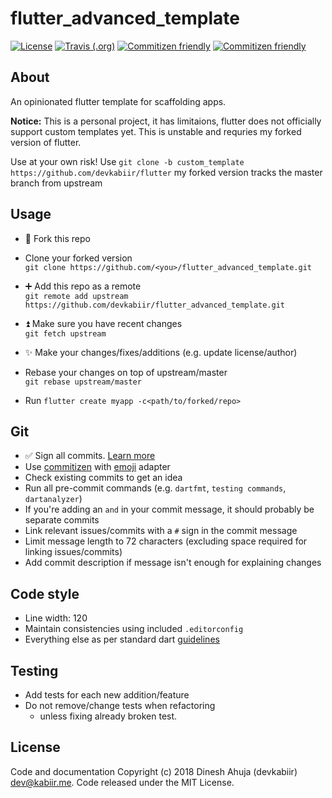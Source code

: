 # flutter_advanced_template

[![License](https://img.shields.io/github/license/devkabiir/flutter_advanced_template.svg)](https://github.com/devkabiir/flutter_advanced_template/blob/master/LICENSE)
[![Travis (.org)](https://img.shields.io/travis/com/devkabiir/flutter_advanced_template.svg)](https://travis-ci.com/devkabiir/flutter_advanced_template)
[![Commitizen friendly](https://img.shields.io/badge/commitizen-friendly-brightgreen.svg)](http://commitizen.github.io/cz-cli/)
[![Commitizen friendly](https://img.shields.io/badge/commitizen--style-emoji-brightgreen.svg)](https://github.com/ngryman/cz-emoji)

## About

An opinionated flutter template for scaffolding apps.

**Notice:** This is a personal project, it has limitaions, flutter does not officially support custom templates yet. This is unstable and requries my forked version of flutter.

Use at your own risk!
Use `git clone -b custom_template https://github.com/devkabiir/flutter` my forked version tracks
the master branch from upstream

## Usage

- :fork_and_knife: Fork this repo
- Clone your forked version  
  `git clone https://github.com/<you>/flutter_advanced_template.git`

- :heavy_plus_sign: Add this repo as a remote  
  `git remote add upstream https://github.com/devkabiir/flutter_advanced_template.git`

- :arrow_double_up: Make sure you have recent changes  
  `git fetch upstream`

- :sparkles: Make your changes/fixes/additions (e.g. update license/author)  
- Rebase your changes on top of upstream/master  
  `git rebase upstream/master`

- Run `flutter create myapp -c<path/to/forked/repo>`

## Git

- :white_check_mark: Sign all commits. [Learn more](https://help.github.com/articles/signing-commits/)
- Use [commitizen](http://commitizen.github.io/cz-cli/) with [emoji](https://github.com/ngryman/cz-emoji) adapter
- Check existing commits to get an idea
- Run all pre-commit commands (e.g. `dartfmt`, `testing commands`, `dartanalyzer`)
- If you're adding an `and` in your commit message, it should probably be separate commits
- Link relevant issues/commits with a `#` sign in the commit message
- Limit message length to 72 characters (excluding space required for linking issues/commits)
- Add commit description if message isn't enough for explaining changes

## Code style

- Line width: 120
- Maintain consistencies using included `.editorconfig`
- Everything else as per standard dart [guidelines](https://www.dartlang.org/guides/language/effective-dart/style)

## Testing

- Add tests for each new addition/feature
- Do not remove/change tests when refactoring
  - unless fixing already broken test.

## License

Code and documentation Copyright (c) 2018 Dinesh Ahuja (devkabiir) <dev@kabiir.me>. Code released under the MIT License.
